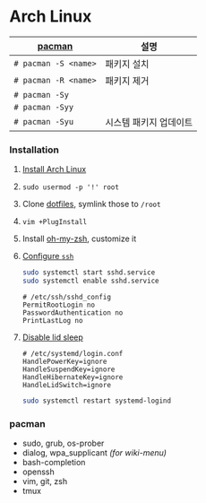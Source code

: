 Arch Linux
========

[pacman][]           | 설명
---------------------|--------
`# pacman -S <name>` | 패키지 설치
`# pacman -R <name>` | 패키지 제거
`# pacman -Sy`       |
`# pacman -Syy`      |
`# pacman -Syu`      | 시스템 패키지 업데이트

[pacman]: https://wiki.archlinux.org/index.php/Pacman

### Installation

1.  [Install Arch Linux](http://www.linuxveda.com/2014/06/07/arch-linux-tutorial)

1.  `sudo usermod -p '!' root`

1.  Clone [dotfiles](https://github.com/simnalamburt/dotfiles), symlink those to `/root`

1.  `vim +PlugInstall`

1.  Install [oh-my-zsh](https://github.com/robbyrussell/oh-my-zsh), customize it

1.  [Configure `ssh`](https://wiki.archlinux.org/index.php/Secure_Shell)

    ```sh
    sudo systemctl start sshd.service
    sudo systemctl enable sshd.service
    ```

    ```
    # /etc/ssh/sshd_config
    PermitRootLogin no
    PasswordAuthentication no
    PrintLastLog no
    ```

1.  [Disable lid sleep](http://unix.stackexchange.com/a/52645)

    ```
    # /etc/systemd/login.conf
    HandlePowerKey=ignore
    HandleSuspendKey=ignore
    HandleHibernateKey=ignore
    HandleLidSwitch=ignore
    ```

    ```sh
    sudo systemctl restart systemd-logind
    ```

### pacman

* sudo, grub, os-prober
* dialog, wpa_supplicant *(for wiki-menu)*
* bash-completion
* openssh
* vim, git, zsh
* tmux
